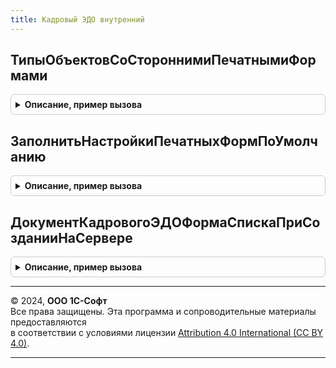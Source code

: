 ```yaml
---
title: Кадровый ЭДО внутренний
---
```



## ТипыОбъектовСоСтороннимиПечатнымиФормами
<details style="margin: 1em 0; padding: 0.5em; border: 1px solid #ccc; border-radius: 6px;">

<summary style="font-weight: bold; cursor: pointer;">Описание, пример вызова</summary>

```bsl

Функция ТипыОбъектовСоСтороннимиПечатнымиФормами() Экспорт
```

Пример вызова
```bsl
Результат = КадровыйЭДОВнутренний.ТипыОбъектовСоСтороннимиПечатнымиФормами() 
```
</details>

## ЗаполнитьНастройкиПечатныхФормПоУмолчанию
<details style="margin: 1em 0; padding: 0.5em; border: 1px solid #ccc; border-radius: 6px;">

<summary style="font-weight: bold; cursor: pointer;">Описание, пример вызова</summary>

```bsl

Процедура ЗаполнитьНастройкиПечатныхФормПоУмолчанию(ОписанияНастроек) Экспорт
```

Пример вызова
```bsl
КадровыйЭДОВнутренний.ЗаполнитьНастройкиПечатныхФормПоУмолчанию(ОписанияНастроек) 
```
</details>

## ДокументКадровогоЭДОФормаСпискаПриСозданииНаСервере
<details style="margin: 1em 0; padding: 0.5em; border: 1px solid #ccc; border-radius: 6px;">

<summary style="font-weight: bold; cursor: pointer;">Описание, пример вызова</summary>

```bsl

Процедура ДокументКадровогоЭДОФормаСпискаПриСозданииНаСервере(УправляемаяФорма, Отказ, СтандартнаяОбработка) Экспорт
```

Пример вызова
```bsl
КадровыйЭДОВнутренний.ДокументКадровогоЭДОФормаСпискаПриСозданииНаСервере(УправляемаяФорма, Отказ, СтандартнаяОбработка) 
```
</details>

---

© 2024, **ООО 1С-Софт**  
Все права защищены. Эта программа и сопроводительные материалы предоставляются  
в соответствии с условиями лицензии [Attribution 4.0 International (CC BY 4.0)](https://creativecommons.org/licenses/by/4.0/legalcode).

---
